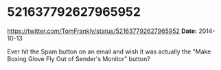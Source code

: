 # 521637792627965952
https://twitter.com/TomFrankly/status/521637792627965952
**Date:** 2014-10-13

Ever hit the Spam button on an email and wish it was actually the "Make Boxing Glove Fly Out of Sender's Monitor" button?
